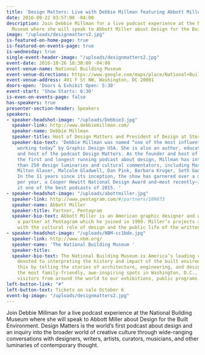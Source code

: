 ```yaml
---
title: 'Design Matters: Live with Debbie Millman featuring Abbott Miller'
date: 2016-09-22 03:57:00 -04:00
description: Join Debbie Millman for a live podcast experience at the National Building
  Museum where she will speak to Abbott Miller about Design for the Built Environment.
image: "/uploads/designmatters2.jpg"
is-featured-on-home-page: true
is-featured-on-events-page: true
is-wednesday: true
single-event-header-image: "/uploads/designmatters2.jpg"
event-date: 2016-10-26 18:30:00 -04:00
event-venue-name: National Building Museum
event-venue-directions: https://www.google.com/maps/place/National+Building+Museum/@38.8977516,-77.0198075,17z/data=!3m1!4b1!4m5!3m4!1s0x89b7b78ee8345b73:0x48233bd191725f45!8m2!3d38.8977516!4d-77.0176188
event-venue-address: 401 F St NW, Washington, DC 20001
doors-open: 'Doors & Exhibit Open: 5:30'
event-start: 'Show Starts: 6:30'
is-even-on-events-page: false
has-speakers: true
presenter-section-header: Speakers
speakers:
- speaker-headshot-image: "/uploads/Debbie3.jpg"
  speaker-link: http://www.debbiemillman.com/
  speaker-name: Debbie Millman
  speaker-title: Host of Design Matters and President of Design at Sterling Brands
  speaker-bio-text: 'Debbie Millman was named “one of the most influential designers
    working today” by Graphic Design USA. She is also an author, educator, brand strategist
    and host of the podcast Design Matters. As the founder and host of Design Matters,
    the first and longest running podcast about design, Millman has interviewed more
    than 250 design luminaries and cultural commentators, including Massimo Vignelli,
    Milton Glaser, Malcolm Gladwell, Dan Pink, Barbara Kruger, Seth Godin and more.
    In the 11 years since its inception, the show has garnered over a million download
    per year, a Cooper Hewitt National Design Award and—most recently—iTunes designated
    it one of the best podcasts of 2015. '
- speaker-headshot-image: "/uploads/abottmiller.jpg"
  speaker-link: http://www.pentagram.com/#/partners/109673
  speaker-name: Abbott Miller
  speaker-title: Partner, Pentagram
  speaker-bio-text: Abbott Miller is an American graphic designer and writer, and
    a partner at Pentagram which he joined in 1999. Miller’s projects are often concerned
    with the cultural role of design and the public life of the written word.
- speaker-headshot-image: "/uploads/NBM-cc1bde.jpg"
  speaker-link: http://www.nbm.org/
  speaker-name: 'The National Building Museum '
  speaker-title: 
  speaker-bio-text: The National Building Museum is America’s leading cultural institution
    devoted to interpreting the history and impact of the built environment. We do
    this by telling the stories of architecture, engineering, and design. As one of
    the most family-friendly, awe-inspiring spots in Washington, D.C., we welcome
    visitors from around the world to our exhibitions, public programs, and festivals.
left-button-link: "#"
left-button-text: Tickets on sale October 6
event-bg-image: "/uploads/designmatters2.jpg"
---
```


Join Debbie Millman for a live podcast experience at the National Building Museum where she will speak to Abbott Miller about Design for the Built Environment. Design Matters is the world’s first podcast about design and an inquiry into the broader world of creative culture through wide-ranging conversations with designers, writers, artists, curators, musicians, and other luminaries of contemporary thought.